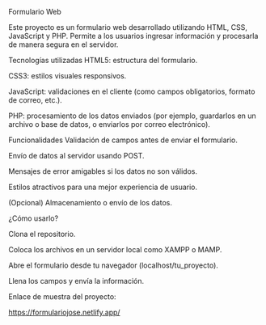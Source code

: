 Formulario Web

Este proyecto es un formulario web desarrollado utilizando HTML, CSS, JavaScript y PHP.
Permite a los usuarios ingresar información y procesarla de manera segura en el servidor.

Tecnologías utilizadas
HTML5: estructura del formulario.

CSS3: estilos visuales responsivos.

JavaScript: validaciones en el cliente (como campos obligatorios, formato de correo, etc.).

PHP: procesamiento de los datos enviados (por ejemplo, guardarlos en un archivo o base de datos, o enviarlos por correo electrónico).

Funcionalidades
Validación de campos antes de enviar el formulario.

Envío de datos al servidor usando POST.

Mensajes de error amigables si los datos no son válidos.

Estilos atractivos para una mejor experiencia de usuario.

(Opcional) Almacenamiento o envío de los datos.

¿Cómo usarlo?

Clona el repositorio.

Coloca los archivos en un servidor local como XAMPP o MAMP.

Abre el formulario desde tu navegador (localhost/tu_proyecto).

Llena los campos y envía la información.


Enlace de muestra del proyecto:

https://formulariojose.netlify.app/
